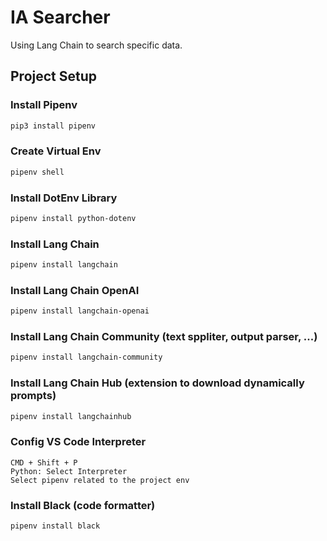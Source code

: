 # IA Searcher
Using Lang Chain to search specific data.

## Project Setup

### Install Pipenv
```bash
pip3 install pipenv
```

### Create Virtual Env
```bash
pipenv shell
```

### Install DotEnv Library
```bash
pipenv install python-dotenv
```

### Install Lang Chain
```bash
pipenv install langchain
```

### Install Lang Chain OpenAI
```bash
pipenv install langchain-openai
```

### Install Lang Chain Community (text sppliter, output parser, ...)
```bash
pipenv install langchain-community
```

### Install Lang Chain Hub (extension to download dynamically prompts)
```bash
pipenv install langchainhub
```

### Config VS Code Interpreter
```
CMD + Shift + P
Python: Select Interpreter
Select pipenv related to the project env
```

### Install Black (code formatter)
```bash
pipenv install black
```